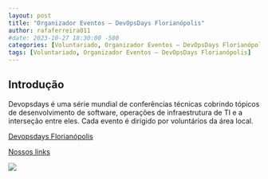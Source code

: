 ```yaml
---
layout: post
title: "Organizador Eventos – DevOpsDays Florianópolis"
author: rafaferreira011
#date: 2023-10-27 18:30:00 -500
categories: [Voluntariado, Organizador Eventos – DevOpsDays Florianópolis]
tags: [Voluntariado, Organizador Eventos – DevOpsDays Florianópolis]
---
```


## Introdução

Devopsdays é uma série mundial de conferências técnicas cobrindo tópicos de desenvolvimento de software, operações de infraestrutura de TI e a interseção entre eles. Cada evento é dirigido por voluntários da área local.

[Devopsdays Florianópolis](https://devopsdays.org/events/2024-florianopolis/welcome/)

[Nossos links](https://linktr.ee/devopsdaysfln)

![](https://stoblobcertificados011.blob.core.windows.net/imagens-blog/posts/dod-logo.png)
